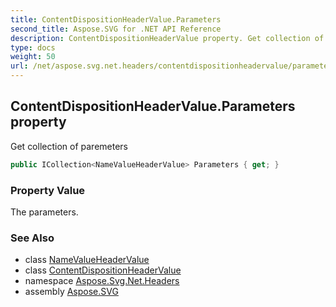 ```yaml
---
title: ContentDispositionHeaderValue.Parameters
second_title: Aspose.SVG for .NET API Reference
description: ContentDispositionHeaderValue property. Get collection of paremeters
type: docs
weight: 50
url: /net/aspose.svg.net.headers/contentdispositionheadervalue/parameters/
---
```

## ContentDispositionHeaderValue.Parameters property

Get collection of paremeters

```csharp
public ICollection<NameValueHeaderValue> Parameters { get; }
```

### Property Value

The parameters.

### See Also

* class [NameValueHeaderValue](../../namevalueheadervalue/)
* class [ContentDispositionHeaderValue](../)
* namespace [Aspose.Svg.Net.Headers](../../../aspose.svg.net.headers/)
* assembly [Aspose.SVG](../../../)
